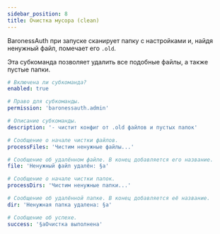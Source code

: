 ```yaml
---
sidebar_position: 8
title: Очистка мусора (clean)
---
```


BaronessAuth при запуске сканирует папку с настройками и, найдя ненужный файл, помечает его `.old`.

Эта субкоманда позволяет удалить все подобные файлы, а также пустые папки.

```yaml title="adminCommands/clean.yml"
# Включена ли субкоманда?
enabled: true

# Право для субкоманды.
permission: 'baronessauth.admin'

# Описание субкоманды.
description: '- чистит конфиг от .old файлов и пустых папок'

# Сообщение о начале чистки файлов.
processFiles: 'Чистим ненужные файлы...'

# Сообщение об удалённом файле. В конец добавляется его название.
file: 'Ненужный файл удалён: §a'

# Сообщение о начале чистки папок.
processDirs: 'Чистим ненужные папки...'

# Сообщение об удалённой папке. В конец добавляется её название.
dir: 'Ненужная папка удалена: §a'

# Сообщение об успехе.
success: '§aОчистка выполнена'
```